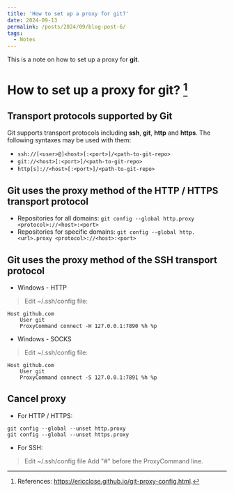 ```yaml
---
title: 'How to set up a proxy for git?'
date: 2024-09-13
permalink: /posts/2024/09/blog-post-6/
tags:
  - Notes
---
```


This is a note on how to set up a proxy for **git**.

# How to set up a proxy for git? [^1]
[^1]: References: https://ericclose.github.io/git-proxy-config.html.

## Transport protocols supported by Git

Git supports transport protocols including **ssh**, **git**, **http** and **https**.
The following syntaxes may be used with them:
- ```ssh://[<user>@]<host>[:<port>]/<path-to-git-repo>```
- ```git://<host>[:<port>]/<path-to-git-repo>```
- ```http[s]://<host>[:<port>]/<path-to-git-repo>```

## Git uses the proxy method of the HTTP / HTTPS transport protocol
- Repositories for all domains:
```git config --global http.proxy <protocol>://<host>:<port>```
- Repositories for specific domains:
```git config --global http.<url>.proxy <protocol>://<host>:<port>```

## Git uses the proxy method of the SSH transport protocol
- Windows - HTTP
> Edit ~/.ssh/config file:
```
Host github.com
    User git
    ProxyCommand connect -H 127.0.0.1:7890 %h %p
```
- Windows - SOCKS
> Edit ~/.ssh/config file:
```
Host github.com
    User git
    ProxyCommand connect -S 127.0.0.1:7891 %h %p
```

## Cancel proxy
- For HTTP / HTTPS:
```
git config --global --unset http.proxy
git config --global --unset https.proxy
```
- For SSH:
> Edit ~/.ssh/config file
> Add "#" before the ProxyCommand line.